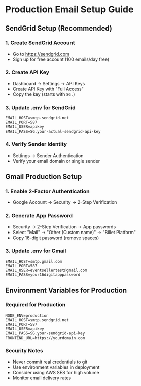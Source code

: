 # Production Email Setup Guide

## SendGrid Setup (Recommended)

### 1. Create SendGrid Account
- Go to https://sendgrid.com
- Sign up for free account (100 emails/day free)

### 2. Create API Key
- Dashboard → Settings → API Keys
- Create API Key with "Full Access"
- Copy the key (starts with `SG.`)

### 3. Update .env for SendGrid
```
EMAIL_HOST=smtp.sendgrid.net
EMAIL_PORT=587
EMAIL_USER=apikey
EMAIL_PASS=SG.your-actual-sendgrid-api-key
```

### 4. Verify Sender Identity
- Settings → Sender Authentication
- Verify your email domain or single sender

## Gmail Production Setup

### 1. Enable 2-Factor Authentication
- Google Account → Security → 2-Step Verification

### 2. Generate App Password
- Security → 2-Step Verification → App passwords
- Select "Mail" → "Other (Custom name)" → "Billet Platform"
- Copy 16-digit password (remove spaces)

### 3. Update .env for Gmail
```
EMAIL_HOST=smtp.gmail.com
EMAIL_PORT=587
EMAIL_USER=eventsellertest@gmail.com
EMAIL_PASS=your16digitapppassword
```

## Environment Variables for Production

### Required for Production
```
NODE_ENV=production
EMAIL_HOST=smtp.sendgrid.net
EMAIL_PORT=587
EMAIL_USER=apikey
EMAIL_PASS=SG.your-sendgrid-api-key
FRONTEND_URL=https://yourdomain.com
```

### Security Notes
- Never commit real credentials to git
- Use environment variables in deployment
- Consider using AWS SES for high volume
- Monitor email delivery rates